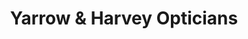 ---
title: "Yarrow & Harvey Opticians"
url: /cramlington/yarrow-und-harvey-opticians/
shop: Optiker
---